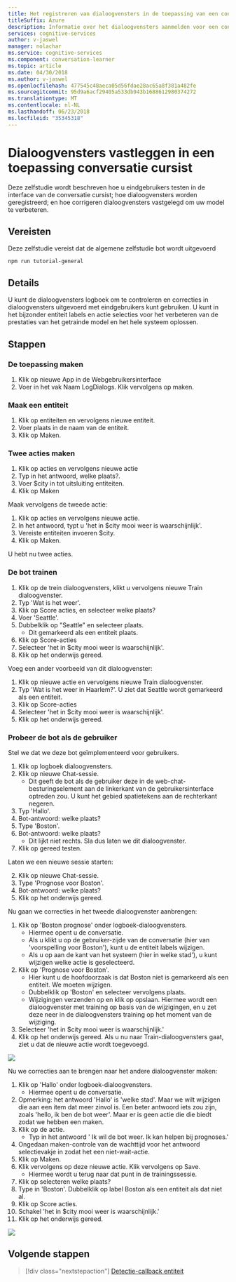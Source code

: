 ```yaml
---
title: Het registreren van dialoogvensters in de toepassing van een conversatie cursist - cognitieve Microsoft-Services | Microsoft Docs
titleSuffix: Azure
description: Informatie over het dialoogvensters aanmelden voor een conversatie cursist-toepassing.
services: cognitive-services
author: v-jaswel
manager: nolachar
ms.service: cognitive-services
ms.component: conversation-learner
ms.topic: article
ms.date: 04/30/2018
ms.author: v-jaswel
ms.openlocfilehash: 477545c48aeca05d56fdae28ac65a8f381a482fe
ms.sourcegitcommit: 95d9a6acf29405a533db943b1688612980374272
ms.translationtype: MT
ms.contentlocale: nl-NL
ms.lasthandoff: 06/23/2018
ms.locfileid: "35345318"
---
```

# <a name="how-to-log-dialogs-in-a-conversation-learner-application"></a>Dialoogvensters vastleggen in een toepassing conversatie cursist

Deze zelfstudie wordt beschreven hoe u eindgebruikers testen in de interface van de conversatie cursist; hoe dialoogvensters worden geregistreerd; en hoe corrigeren dialoogvensters vastgelegd om uw model te verbeteren.

## <a name="requirements"></a>Vereisten
Deze zelfstudie vereist dat de algemene zelfstudie bot wordt uitgevoerd

    npm run tutorial-general

## <a name="details"></a>Details
U kunt de dialoogvensters logboek om te controleren en correcties in dialoogvensters uitgevoerd met eindgebruikers kunt gebruiken.  U kunt in het bijzonder entiteit labels en actie selecties voor het verbeteren van de prestaties van het getrainde model en het hele systeem oplossen. 

## <a name="steps"></a>Stappen

### <a name="create-the-application"></a>De toepassing maken

1. Klik op nieuwe App in de Webgebruikersinterface
2. Voer in het vak Naam LogDialogs. Klik vervolgens op maken.

### <a name="create-an-entity"></a>Maak een entiteit

1. Klik op entiteiten en vervolgens nieuwe entiteit.
2. Voer plaats in de naam van de entiteit.
3. Klik op Maken.

### <a name="create-two-actions"></a>Twee acties maken

1. Klik op acties en vervolgens nieuwe actie
2. Typ in het antwoord, welke plaats?.
3. Voer $city in tot uitsluiting entiteiten.
3. Klik op Maken

Maak vervolgens de tweede actie:

1. Klik op acties en vervolgens nieuwe actie.
3. In het antwoord, typt u 'het in $city mooi weer is waarschijnlijk'.
4. Vereiste entiteiten invoeren $city.
4. Klik op Maken.

U hebt nu twee acties.

### <a name="train-the-bot"></a>De bot trainen

1. Klik op de trein dialoogvensters, klikt u vervolgens nieuwe Train dialoogvenster.
2. Typ 'Wat is het weer'.
3. Klik op Score acties, en selecteer welke plaats?
2. Voer 'Seattle'.
3. Dubbelklik op "Seattle" en selecteer plaats.
    - Dit gemarkeerd als een entiteit plaats.
5. Klik op Score-acties
6. Selecteer 'het in $city mooi weer is waarschijnlijk'.
7. Klik op het onderwijs gereed.

Voeg een ander voorbeeld van dit dialoogvenster:

1. Klik op nieuwe actie en vervolgens nieuwe Train dialoogvenster.
2. Typ 'Wat is het weer in Haarlem?'. U ziet dat Seattle wordt gemarkeerd als een entiteit.
5. Klik op Score-acties 
6. Selecteer 'het in $city mooi weer is waarschijnlijk'.
7. Klik op het onderwijs gereed.

### <a name="try-the-bot-as-the-user"></a>Probeer de bot als de gebruiker
Stel we dat we deze bot geïmplementeerd voor gebruikers.

1. Klik op logboek dialoogvensters.
2. Klik op nieuwe Chat-sessie.
    - Dit geeft de bot als de gebruiker deze in de web-chat-besturingselement aan de linkerkant van de gebruikersinterface optreden zou. U kunt het gebied spatietekens aan de rechterkant negeren.
3. Typ 'Hallo'.
4. Bot-antwoord: welke plaats?
4. Type 'Boston'.
5. Bot-antwoord: welke plaats?
    - Dit lijkt niet rechts. Sla dus laten we dit dialoogvenster.
2. Klik op gereed testen.

Laten we een nieuwe sessie starten:

2. Klik op nieuwe Chat-sessie.
3. Type 'Prognose voor Boston'.
4. Bot-antwoord: welke plaats?
2. Klik op het onderwijs gereed.

Nu gaan we correcties in het tweede dialoogvenster aanbrengen:

1. Klik op 'Boston prognose' onder logboek-dialoogvensters.
    - Hiermee opent u de conversatie.
    - Als u klikt u op de gebruiker-zijde van de conversatie (hier van 'voorspelling voor Boston'), kunt u de entiteit labels wijzigen.
    - Als u op aan de kant van het systeem (hier in welke stad'), u kunt wijzigen welke actie is geselecteerd.
5. Klik op 'Prognose voor Boston'. 
    - Hier kunt u de hoofdoorzaak is dat Boston niet is gemarkeerd als een entiteit. We moeten wijzigen.
    - Dubbelklik op 'Boston' en selecteer vervolgens plaats.
    - Wijzigingen verzenden op en klik op opslaan. Hiermee wordt een dialoogvenster met training op basis van de wijzigingen, en u zet deze neer in de dialoogvensters training op het moment van de wijziging.
6. Selecteer 'het in $city mooi weer is waarschijnlijk.'
7. Klik op het onderwijs gereed. Als u nu naar Train-dialoogvensters gaat, ziet u dat de nieuwe actie wordt toegevoegd.

![](../media/tutorial9_logdiag1.PNG)

Nu we correcties aan te brengen naar het andere dialoogvenster maken:

1. Klik op 'Hallo' onder logboek-dialoogvensters.
    - Hiermee opent u de conversatie.
3. Opmerking: het antwoord 'Hallo' is 'welke stad'. Maar we wilt wijzigen die aan een item dat meer zinvol is. Een beter antwoord iets zou zijn, zoals 'hello, ik ben de bot weer'. Maar er is geen actie die die biedt zodat we hebben een maken.
4. Klik op de actie.
    - Typ in het antwoord ' Ik wil de bot weer. Ik kan helpen bij prognoses.'
6. Ongedaan maken-controle van de wachttijd voor het antwoord selectievakje in zodat het een niet-wait-actie.
7. Klik op Maken.
8. Klik vervolgens op deze nieuwe actie. Klik vervolgens op Save.
    - Hiermee wordt u terug naar dat punt in de trainingssessie.
6. Klik op selecteren welke plaats?
7. Type in 'Boston'. Dubbelklik op label Boston als een entiteit als dat niet al.
8. Klik op Score acties.
9. Schakel 'het in $city mooi weer is waarschijnlijk.'
10. Klik op het onderwijs gereed.

![](../media/tutorial9_addnewaction.PNG)

## <a name="next-steps"></a>Volgende stappen

> [!div class="nextstepaction"]
> [Detectie-callback entiteit](./10-entity-detection-callback.md)
